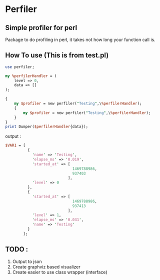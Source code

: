 # Perfiler
## Simple profiler for perl

Package to do profiling in perl, it takes not how long your function call is. 

## How To use (This is from test.pl)
```perl
use perfiler;

my %perfilerHandler = (
	level => 0,
	data => []
);

{
	my $profiler = new perfiler("Testing",\%perfilerHandler);
	{
		my $profiler = new perfiler("Testing",\%perfilerHandler);
	}
}
print Dumper($perfilerHandler{data});
```
output :
```perl
$VAR1 = [
          {
            'name' => 'Testing',
            'elapse_ms' => '0.019',
            'started_at' => [
                              1469788986,
                              937403
                            ],
            'level' => 0
          },
          {
            'started_at' => [
                              1469788986,
                              937413
                            ],
            'level' => 1,
            'elapse_ms' => '0.031',
            'name' => 'Testing'
          }
        ];
```
## TODO :
1. Output to json
2. Create graphviz based visualizer
3. Create easier to use class wrapper (interface)
